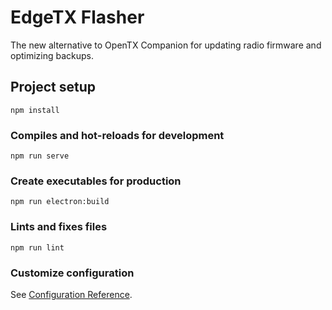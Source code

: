 # EdgeTX Flasher
The new alternative to OpenTX Companion for updating radio firmware and optimizing backups.
<br>
## Project setup
```
npm install
```

### Compiles and hot-reloads for development
```
npm run serve
```

### Create executables for production
```
npm run electron:build
```

### Lints and fixes files
```
npm run lint
```

### Customize configuration
See [Configuration Reference](https://cli.vuejs.org/config/).
